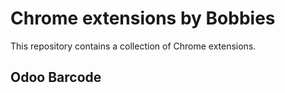 Chrome extensions by Bobbies
============================

This repository contains a collection of Chrome extensions.

Odoo Barcode
------------

